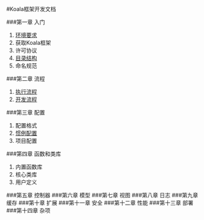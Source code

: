 #Koala框架开发文档

###第一章 入门

1. [环境要求](start/environment.md)
2. 获取Koala框架
3. 许可协议
4. [目录结构](start/directory.md)
5. 命名规范

###第二章 流程

1. [执行流程](process/execution.md)
2. [开发流程](process/development.md)

###第三章 配置

1. 配置格式
2. [惯例配置](config/default_config.md)
3. 项目配置

###第四章 函数和类库

1. 内置函数库
2. 核心类库
3. 用户定义

###第五章 控制器
###第六章 模型
###第七章 视图
###第八章 日志
###第九章 缓存
###第十章 扩展
###第十一章 安全
###第十二章 性能
###第十三章 部署
###第十四章 杂项